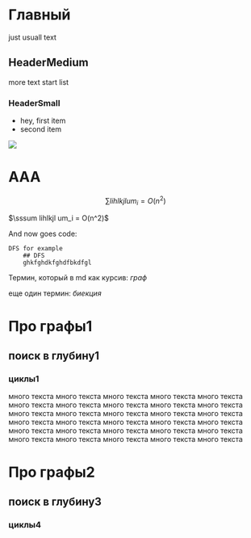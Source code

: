 # Главный
just usuall text
## HeaderMedium
more text
start list
### HeaderSmall
* hey, first item
* second item

<img src="test.png">
<h1> AAA </h1>

$$\sum lihlkjl um_i = O(n^2)$$

$\sssum lihlkjl um_i = O(n^2)$

And now goes code:

```
DFS for example
    ## DFS
    ghkfghdkfghdfbkdfgl
```
Термин, который в md как курсив: _граф_

еще один термин: _биекция_

# Про графы1
## поиск в глубину1
### циклы1

много текста
много текста
много текста
много текста
много текста
много текста
много текста
много текста
много текста
много текста
много текста
много текста
много текста
много текста
много текста
много текста
много текста
много текста
много текста
много текста
много текста
много текста
много текста
много текста
много текста
много текста
много текста
много текста
много текста
много текста




# Про графы2
## поиск в глубину3
### циклы4
